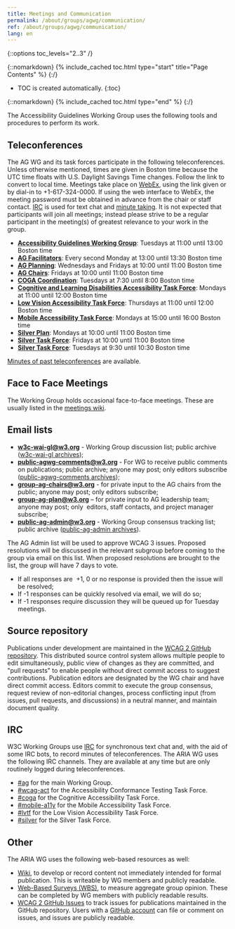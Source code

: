 ```yaml
---
title: Meetings and Communication
permalink: /about/groups/agwg/communication/
ref: /about/groups/agwg/communication/
lang: en
---
```


{::options toc_levels="2..3" /}

{::nomarkdown}
{% include_cached toc.html type="start" title="Page Contents" %}
{:/}

-   TOC is created automatically.
{:toc}

{::nomarkdown}
{% include_cached toc.html type="end" %}
{:/}

The Accessibility Guidelines Working Group uses the following tools and procedures to perform its work.

## Teleconferences

The AG WG and its task forces participate in the following teleconferences. Unless otherwise mentioned, times are given in Boston time because the UTC time floats with U.S. Daylight Savings Time changes. Follow the link to convert to local time. Meetings take place on [WebEx](https://www.w3.org/2006/tools/wiki/Category:WebEx), using the link given or by dial-in to +1-617-324-0000. If using the web interface to WebEx, the meeting password must be obtained in advance from the chair or staff contact. [IRC](#irc) is used for text chat and [minute taking](http://dev.w3.org/cvsweb/~checkout~/2002/scribe/scribedoc.htm?content-type=text/html). It is not expected that participants will join all meetings; instead please strive to be a regular participant in the meeting(s) of greatest relevance to your work in the group.

- **[Accessibility Guidelines Working Group](https://www.w3.org/events/meetings/fad52978-dc63-4427-90b9-e64dd31b0566/)**: Tuesdays at 11:00 until 13:00 Boston time
- **[AG Facilitators](https://www.w3.org/events/meetings/eaacc8a7-94d4-4a66-83d5-5ded358d69cc/)**: Every second Monday at 13:00 until 13:30 Boston time
- **[AG Planning](https://www.w3.org/events/meetings/b39eb1f4-7daf-48e0-8102-b2e590e37651/)**: Wednesdays and Fridays at 10:00 until 11:00 Boston time
- **[AG Chairs](https://www.w3.org/events/meetings/eda3021b-cb28-46af-8f2d-f7af7a664496/)**: Fridays at 10:00 until 11:00 Boston time
- **[COGA Coordination](https://www.w3.org/2017/08/telecon-info_coga-plan)**: Tuesdays at 7:30 until 8:00 Boston time
- **[Cognitive and Learning Disabilities Accessibility Task Force](https://www.w3.org/2017/08/telecon-info_coga)**: Mondays at 11:00 until 12:00 Boston time
- **[Low Vision Accessibility Task Force](https://www.w3.org/2017/08/01-lvtf-info.html)**: Thursdays at 11:00 until 12:00 Boston time
- **[Mobile Accessibility Task Force](https://www.w3.org/2017/08/telecon-info_matf)**: Mondays at 15:00 until 16:00 Boston time
- **[Silver Plan](https://www.w3.org/2017/08/telecon-info_silver-plan)**: Mondays at 10:00 until 11:00 Boston time
- **[Silver Task Force](https://www.w3.org/2017/08/telecon-info_silver-fri)**: Fridays at 10:00 until 11:00 Boston time
- **[Silver Task Force](https://www.w3.org/2017/08/telecon-info_silver-tue)**: Tuesdays at 9:30 until 10:30 Boston time

[Minutes of past teleconferences](https://www.w3.org/WAI/GL/minutes-history) are available.

## Face to Face Meetings

The Working Group holds occasional face-to-face meetings. These are usually listed in the [meetings wiki](https://www.w3.org/WAI/GL/wiki/Meetings).

## Email lists

- **[w3c-wai-gl@w3.org](mailto:w3c-wai-gl@w3.org)** - Working Group discussion list; public archive ([w3c-wai-gl archives](http://lists.w3.org/Archives/Public/w3c-wai-gl/));
- **[public-agwg-comments@w3.org](mailto:public-agwg-comments@w3.org)** - For WG to receive public comments on publications; public archive; anyone may post; only editors subscribe ([public-agwg-comments archives](https://lists.w3.org/Archives/Public/public-agwg-comments/));
- **[group-ag-chairs@w3.org](mailto:group-ag-chairs@w3.org)** - for private input to the AG chairs from the public; anyone may post; only editors subscribe;
- **[group-ag-plan@w3.org](mailto:group-ag-plan@w3.org)** – for private input to AG leadership team; anyone may post; only  editors, staff contacts, and project manager subscribe;
- **[public-ag-admin@w3.org](mailto:public-ag-admin@w3.irg)** - Working Group consensus tracking list; public archive ([public-ag-admin archives](http://lists.w3.org/Archives/Public/public-ag-admin/)).

The AG Admin list will be used to approve WCAG 3 issues. Proposed resolutions will be discussed in the relevant subgroup before coming to the group via email on this list. When proposed resolutions are brought to the list, the group will have 7 days to vote.

- If all responses are  +1, 0 or no response is provided then the issue will be resolved;
- If -1 responses can be quickly resolved via email, we will do so;
- If -1 responses require discussion they will be queued up for Tuesday meetings.

## Source repository

Publications under development are maintained in the [WCAG 2 GitHub repository](https://github.com/w3c/wcag/). This distributed source control system allows multiple people to edit simultaneously, public view of changes as they are committed, and "pull requests" to enable people without direct commit access to suggest contributions. Publication editors are designated by the WG chair and have direct commit access. Editors commit to execute the group consensus, request review of non-editorial changes, process conflicting input (from issues, pull requests, and discussions) in a neutral manner, and maintain document quality.

## IRC

W3C Working Groups use [IRC](https://www.w3.org/wiki/IRC) for synchronous text chat and, with the aid of some IRC bots, to record minutes of teleconferences. The ARIA WG uses the following IRC channels. They are available at any time but are only routinely logged during teleconferences.

- [#ag](irc://irc.w3.org/aria) for the main Working Group.
- [#wcag-act](irc://irc.w3.org/wcag-act) for the Accessibility Conformance Testing Task Force.
- [#coga](irc://irc.w3.org/coga) for the Cognitive Accessibility Task Force.
- [#mobile-a11y](irc://irc.w3.org/mobile-a11y) for the Mobile Accessibility Task Force.
- [#lvtf](irc://irc.w3.org/lvtf) for the Low Vision Accessibility Task Force.
- [#silver](irc://irc.w3.org/silver) for the Silver Task Force.

## Other

The ARIA WG uses the following web-based resources as well:

- [Wiki](https://www.w3.org/WAI/GL/wiki/), to develop or record content not immediately intended for formal publication. This is writeable by WG members and publicly readable.
- [Web-Based Surveys (WBS)](https://www.w3.org/2002/09/wbs/35422/), to measure aggregate group opinion. These can be completed by WG members with publicly readable results.
- [WCAG 2 GitHub Issues](https://github.com/w3c/wcag/issues) to track issues for publications maintained in the GitHub repository. Users with a [GitHub account](https://github.com/) can file or comment on issues, and issues are publicly readable.